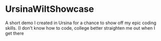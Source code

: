 # UrsinaWiltShowcase
A short demo I created in Ursina for a chance to show off my epic coding skills. (I don't know how to code, college better straighten me out when I get there
